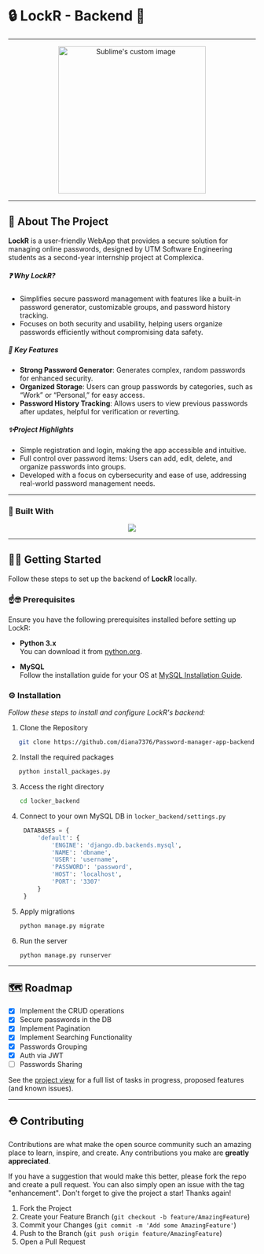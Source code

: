 # 🔒 **LockR** - Backend 🧮


****
<p align="center">
  <img width="300" src="https://i.imgur.com/WR8JhwQ.png" alt="Sublime's custom image"/>
</p>

****

## 📝 About The Project

**LockR** is a user-friendly WebApp that provides a secure solution for managing online passwords, designed by UTM Software Engineering students as a second-year internship project at Complexica.
##### ❓ Why LockR?
- Simplifies secure password management with features like a built-in password generator, customizable groups, and password history tracking.
- Focuses on both security and usability, helping users organize passwords efficiently without compromising data safety.
##### 📌 Key Features
- **Strong Password Generator**: Generates complex, random passwords for enhanced security.
- **Organized Storage**: Users can group passwords by categories, such as “Work” or “Personal,” for easy access.
- **Password History Tracking**: Allows users to view previous passwords after updates, helpful for verification or reverting.
##### ✨Project Highlights
- Simple registration and login, making the app accessible and intuitive.
- Full control over password items: Users can add, edit, delete, and organize passwords into groups.
- Developed with a focus on cybersecurity and ease of use, addressing real-world password management needs.

****
### 🔨 Built With
<p align="center">
  <a href="https://skillicons.dev">
    <img src="https://skillicons.dev/icons?i=python,django,mysql" />
  </a>
</p>

****
## 🧑‍💻 Getting Started

Follow these steps to set up the backend of **LockR** locally.

### ☝️🤓 Prerequisites

Ensure you have the following prerequisites installed before setting up LockR:

- **Python 3.x**  
    You can download it from [python.org](https://www.python.org/downloads/).
    
- **MySQL**  
    Follow the installation guide for your OS at [MySQL Installation Guide](https://dev.mysql.com/doc/mysql-installation-excerpt/5.7/en/).

### ⚙️ Installation

*Follow these steps to install and configure LockR's backend:*

1. Clone the Repository
```sh
   git clone https://github.com/diana7376/Password-manager-app-backend
```
2. Install the required packages
``` sh
   python install_packages.py
```
3. Access the right directory
   ```sh
   cd locker_backend
   ```
4. Connect to your own MySQL DB in `locker_backend/settings.py`
   ```python
    DATABASES = {  
        'default': {  
            'ENGINE': 'django.db.backends.mysql',  
            'NAME': 'dbname',  
            'USER': 'username',  
            'PASSWORD': 'password',  
            'HOST': 'localhost',  
            'PORT': '3307'  
        }  
    }
   ```
   
5. Apply migrations
   ```sh
   python manage.py migrate
   ```
6. Run the server
   ```sh
   python manage.py runserver
   ```

****

## 🗺️ Roadmap

- [x] Implement the CRUD operations
- [x] Secure passwords in the DB
- [x] Implement Pagination
- [x] Implement Searching Functionality
- [x] Passwords Grouping
- [x] Auth via JWT
- [ ] Passwords Sharing

See the [project view](https://github.com/users/diana7376/projects/2) for a full list of tasks in progress, proposed features (and known issues).

****
## ⛑️ Contributing

Contributions are what make the open source community such an amazing place to learn, inspire, and create. Any contributions you make are **greatly appreciated**.

If you have a suggestion that would make this better, please fork the repo and create a pull request. You can also simply open an issue with the tag "enhancement".
Don't forget to give the project a star! Thanks again!

1. Fork the Project
2. Create your Feature Branch (`git checkout -b feature/AmazingFeature`)
3. Commit your Changes (`git commit -m 'Add some AmazingFeature'`)
4. Push to the Branch (`git push origin feature/AmazingFeature`)
5. Open a Pull Request


